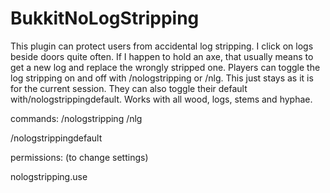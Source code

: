 # BukkitNoLogStripping
This plugin can protect users from accidental log stripping.
I click on logs beside doors quite often. If I happen to hold an axe, that usually means to get a new log and replace the wrongly stripped one.
Players can toggle the log stripping on and off with /nologstripping or /nlg. This just stays as it is for the current session. They can also toggle their default with/nologstrippingdefault.
Works with all wood, logs, stems and hyphae.

commands:
/nologstripping /nlg

/nologstrippingdefault

 

permissions: (to change settings)

nologstripping.use
